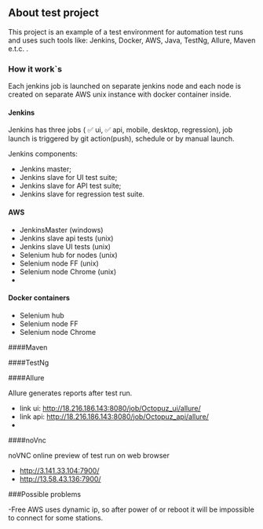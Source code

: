 ## About test project

This project is an example of a test environment for automation test runs and uses such tools like:
Jenkins, Docker, AWS, Java, TestNg, Allure, Maven e.t.c. .

### How it work`s

Each jenkins job is launched on separate jenkins node and each node is created on separate AWS unix instance with
docker container inside.

#### Jenkins

Jenkins has three jobs ( :white_check_mark: ui, :white_check_mark: api,
mobile, desktop, regression), job launch is triggered by git action(push), schedule or by manual launch.

Jenkins components:
- Jenkins master;
- Jenkins slave for UI test suite;
- Jenkins slave for API test suite;
- Jenkins slave for regression test suite.

#### AWS

  - JenkinsMaster (windows)
  - Jenkins slave api tests (unix)
  - Jenkins slave UI tests (unix)
  - Selenium hub for nodes (unix)
  - Selenium node FF (unix)
  - Selenium node Chrome (unix)
  - 
#### Docker containers
  
  - Selenium hub
  - Selenium node FF
  - Selenium node Chrome

####Maven
  
####TestNg

####Allure

Allure generates reports after test run.
- link ui: http://18.216.186.143:8080/job/Octopuz_ui/allure/
- link api: http://18.216.186.143:8080/job/Octopuz_api/allure/
- 
####noVnc

noVNC online preview of test run on web browser
- http://3.141.33.104:7900/
- http://13.58.43.136:7900/


###Possible problems

-Free AWS uses dynamic ip, so after power of or reboot it will be impossible to connect for some stations.